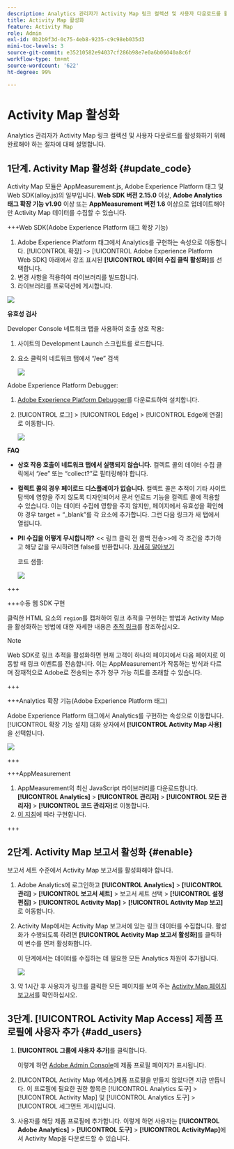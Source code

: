 ```yaml
---
description: Analytics 관리자가 Activity Map 링크 컬렉션 및 사용자 다운로드를 활성화하기 위해 완료해야 하는 절차에 대해 설명합니다.
title: Activity Map 활성화
feature: Activity Map
role: Admin
exl-id: 0b2b9f3d-0c75-4eb8-9235-c9c98eb035d3
mini-toc-levels: 3
source-git-commit: e35210582e94037cf286b98e7e0a6b06040a8c6f
workflow-type: tm+mt
source-wordcount: '622'
ht-degree: 99%

---
```



# Activity Map 활성화

Analytics 관리자가 Activity Map 링크 컬렉션 및 사용자 다운로드를 활성화하기 위해 완료해야 하는 절차에 대해 설명합니다.

## 1단계. Activity Map 활성화 {#update_code}

Activity Map 모듈은 AppMeasurement.js, Adobe Experience Platform 태그 및 Web SDK(alloy.js)의 일부입니다. **Web SDK 버전 2.15.0** 이상, **Adobe Analytics 태그 확장 기능 v1.90** 이상 또는 **AppMeasurement 버전 1.6** 이상으로 업데이트해야만 Activity Map 데이터를 수집할 수 있습니다.

+++Web SDK(Adobe Experience Platform 태그 확장 기능)

1. Adobe Experience Platform 태그에서 Analytics를 구현하는 속성으로 이동합니다. [!UICONTROL 확장] -> [!UICONTROL Adobe Experience Platform Web SDK] 아래에서 강조 표시된 **[!UICONTROL 데이터 수집 클릭 활성화]**&#x200B;를 선택합니다.
1. 변경 사항을 적용하여 라이브러리를 빌드합니다.
1. 라이브러리를 프로덕션에 게시합니다.

![](assets/web_sdk.png)

**유효성 검사**

Developer Console 네트워크 탭을 사용하여 호출 상호 작용:

1. 사이트의 Development Launch 스크립트를 로드합니다.
1. 요소 클릭의 네트워크 탭에서 “/ee” 검색

   ![](assets/validation1.png)

Adobe Experience Platform Debugger:

1. [Adobe Experience Platform Debugger](https://chromewebstore.google.com/detail/adobe-experience-platform/bfnnokhpnncpkdmbokanobigaccjkpob)를 다운로드하여 설치합니다.
1. [!UICONTROL 로그] > [!UICONTROL Edge] > [!UICONTROL Edge에 연결]로 이동합니다.

   ![](assets/validation2.jpg)

**FAQ**

* **상호 작용 호출이 네트워크 탭에서 실행되지 않습니다.**
컬렉트 콜의 데이터 수집 클릭에서 “/ee” 또는 “collect?”로 필터링해야 합니다.

* **컬렉트 콜의 경우 페이로드 디스플레이가 없습니다.**
컬렉트 콜은 추적이 기타 사이트 탐색에 영향을 주지 않도록 디자인되어서 문서 언로드 기능을 컬렉트 콜에 적용할 수 있습니다. 이는 데이터 수집에 영향을 주지 않지만, 페이지에서 유효성을 확인해야 경우 target = “_blank”를 각 요소에 추가합니다. 그런 다음 링크가 새 탭에서 열립니다.

* **PII 수집을 어떻게 무시합니까?**
&lt;&lt; 링크 클릭 전 콜백 전송>>에 각 조건을 추가하고 해당 값을 무시하려면 false를 반환합니다. [자세히 알아보기](https://experienceleague.adobe.com/docs/experience-platform/edge/fundamentals/configuring-the-sdk.html?lang=en)

  코드 샘플:

  ![](assets/sample-code.png)

+++

+++수동 웹 SDK 구현

클릭한 HTML 요소의 `region`를 캡처하여 링크 추적을 구현하는 방법과 Activity Map을 활성화하는 방법에 대한 자세한 내용은 [추적 링크](https://experienceleague.adobe.com/docs/experience-platform/edge/data-collection/track-links.html)를 참조하십시오.

>[!NOTE]
>
>Web SDK로 링크 추적을 활성화하면 현재 고객이 하나의 페이지에서 다음 페이지로 이동할 때 링크 이벤트를 전송합니다. 이는 AppMeasurement가 작동하는 방식과 다르며 잠재적으로 Adobe로 전송되는 추가 청구 가능 히트를 초래할 수 있습니다.

+++

+++Analytics 확장 기능(Adobe Experience Platform 태그)

Adobe Experience Platform 태그에서 Analytics를 구현하는 속성으로 이동합니다. [!UICONTROL 확장 기능 설치] 대화 상자에서 **[!UICONTROL Activity Map 사용]**&#x200B;을 선택합니다.

![](assets/aa_extension.png)

+++

+++AppMeasurement

1. AppMeasurement의 최신 JavaScript 라이브러리를 다운로드합니다.
**[!UICONTROL Analytics]** > **[!UICONTROL 관리자]** > **[!UICONTROL 모든 관리자]** > **[!UICONTROL 코드 관리자]**&#x200B;로 이동합니다.
1. [이 지침](https://experienceleague.adobe.com/docs/analytics/implementation/js/overview.html)에 따라 구현합니다.

+++

## 2단계. Activity Map 보고서 활성화 {#enable}

보고서 세트 수준에서 Activity Map 보고서를 활성화해야 합니다.

1. Adobe Analytics에 로그인하고 **[!UICONTROL Analytics]** > **[!UICONTROL 관리]** > **[!UICONTROL 보고서 세트]** > 보고서 세트 선택 > **[!UICONTROL 설정 편집]** > **[!UICONTROL Activity Map]** > **[!UICONTROL Activity Map 보고]**&#x200B;로 이동합니다.

1. Activity Map에서는 Activity Map 보고서에 있는 링크 데이터를 수집합니다. 활성화가 수행되도록 하려면 **[!UICONTROL Activity Map 보고서 활성화]**&#x200B;를 클릭하여 변수를 먼저 활성화합니다.

   이 단계에서는 데이터를 수집하는 데 필요한 모든 Analytics 차원이 추가됩니다.

   ![](assets/enable.png)

1. 약 1시간 후 사용자가 링크를 클릭한 모든 페이지를 보여 주는 [Activity Map 페이지 보고서](/help/analyze/activity-map/activitymap-reporting-analytics.md)를 확인하십시오.

## 3단계. [!UICONTROL Activity Map Access] 제품 프로필에 사용자 추가 {#add_users}

1. **[!UICONTROL 그룹에 사용자 추가]**&#x200B;를 클릭합니다.

   이렇게 하면 [Adobe Admin Console](https://adminconsole.adobe.com/E2F05B3B52F54D2E0A490D44@AdobeOrg/overview)에 제품 프로필 페이지가 표시됩니다.

1. [!UICONTROL Activity Map 액세스]제품 프로필을 만들지 않았다면 지금 만듭니다. 이 프로필에 필요한 권한 항목은 [!UICONTROL Analytics 도구] > [!UICONTROL Activity Map] 및 [!UICONTROL Analytics 도구] > [!UICONTROL  세그먼트 게시]입니다.

1. 사용자를 해당 제품 프로필에 추가합니다. 이렇게 하면 사용자는 **[!UICONTROL Adobe Analytics]** > **[!UICONTROL 도구]** > **[!UICONTROL ActivityMap]**&#x200B;에서 Activity Map을 다운로드할 수 있습니다.

